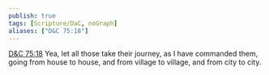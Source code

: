 ```yaml
---
publish: true
tags: [Scripture/DaC, noGraph]
aliases: ["D&C 75:18"]
---
```

[D&C 75:18](https://churchofjesuschrist.org/study/scriptures/dc-testament/dc/75?lang=eng&id=p18#p18) Yea, let all those take their journey, as I have commanded them, going from house to house, and from village to village, and from city to city.
